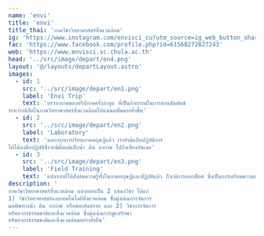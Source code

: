 ```yaml
---
name: 'envi'
title: 'envi'
title_thai: 'ภาควิชาวิทยาศาสตร์สิ่งแวดล้อม'
ig: 'https://www.instagram.com/envisci_cu?utm_source=ig_web_button_share_sheet&igsh=ZDNlZDc0MzIxNw=='
fac: 'https://www.facebook.com/profile.php?id=61568272827243'
web: 'https://www.envisci.sc.chula.ac.th'
head: '../src/image/depart/en4.png'
layout: '@/layouts/departLayout.astro'
images:
  - id: 1
    src: '../src/image/depart/en1.png'
    label: 'Envi Trip'
    text: 'บรรยากาศของทริปภาคครั้งล่าสุด ที่เป็นกิจกรรมในการสานสัมพันธ์ 
ระหว่างนิสิตในภาควิทยาศาสตร์สิ่งแวดล้อมให้แน่นแฟ้นมากยิ่งขึ้น'
  - id: 2
    src: '../src/image/depart/en2.png'
    label: 'Laboratory'
    text: 'นอกจากการเรียนภาคทฤษฎีแล้ว เรายังมีแล็บปฏิบัติการ  
ให้ได้ลงมือปฏิบัติซึ่งจะมีตั้งแต่แล็บน้ำ ดิน อากาศ ไปถึงเสียงกันเลย'
  - id: 3
    src: '../src/image/depart/en3.png'
    label: 'Field Training'
    text: 'หลังจากที่ได้สั่งสมความรู้ทั้งในภาคทฤษฎีและปฏิบัติแล้ว ก็จะมีการออกฟิลด์ ซึ่งเป็นการเตรียมความพร้อมก่อนไปทำงานจริง'
description: '
ภาควิชาวิทยาศาสตร์สิ่งแวดล้อม แบ่งออกเป็น 2 แขนงวิชา ได้แก่  
1) วิชาวิทยาศาสตร์และเทคโนโลยีสิ่งแวดล้อม ซึ่งมุ่งเน้นการจัดการ 
มลพิษทางน้ำ ดิน อากาศ หรือขยะอันตราย และ 2) วิชาการจัดการ 
ทรัพยากรธรรมชาติและสิ่งแวดล้อม ซึ่งมุ่งเน้นการดูแลรักษา 
ทรัพยากรธรรมชาติและสิ่งแวดล้อมอย่างยั่งยืน'
---
```

